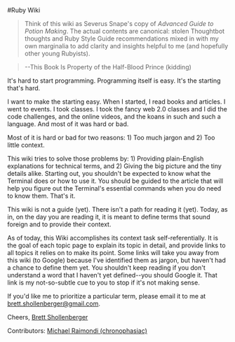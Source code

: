 #Ruby Wiki

>Think of this wiki as Severus Snape's copy of _Advanced Guide to Potion Making_. The actual contents are canonical: stolen Thoughtbot thoughts and Ruby Style Guide recommendations mixed in with my own marginalia to add clarity and insights helpful to me (and hopefully other young Rubyists).

>--This Book Is Property of the Half-Blood Prince (kidding)

It's hard to start programming. Programming itself is easy. It's the starting that's hard. 

I want to make the starting easy. When I started, I read books and articles. I went to events. I took classes. I took the fancy web 2.0 classes and I did the code challenges, and the online videos, and the koans in such and such a language. And most of it was hard or bad. 

Most of it is hard or bad for two reasons: 1) Too much jargon and 2) Too little context. 

This wiki tries to solve those problems by: 1) Providing plain-English explanations for technical terms, and 2) Giving the big picture and the tiny details alike. Starting out, you shouldn't be expected to know what the Terminal does or how to use it. You should be guided to the article that will help you figure out the Terminal's essential commands when you do need to know them. That's it. 

This wiki is not a guide (yet). There isn't a path for reading it (yet). Today, as in, on the day you are reading it, it is meant to define terms that sound foreign and to provide their context.

As of today, this Wiki accomplishes its context task self-referentially. It is the goal of each topic page to explain its topic in detail, and provide links to all topics it relies on to make its point. Some links will take you away from this wiki (to Google) because I've identified them as jargon, but haven't had a chance to define them yet. You shouldn't keep reading if you don't understand a word that I haven't yet defined--you should Google it. That link is my not-so-subtle cue to you to stop if it's not making sense.

If you'd like me to prioritize a particular term, please email it to me at brett.shollenberger@gmail.com. 

Cheers,
[Brett Shollenberger](https://github.com/brettshollenberger)

Contributors: [Michael Raimondi (chronophasiac)](https://github.com/chronophasiac)

